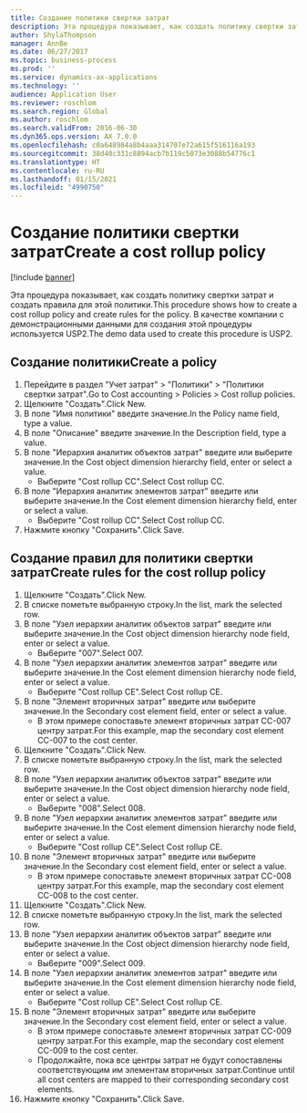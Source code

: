 ```yaml
---
title: Создание политики свертки затрат
description: Эта процедура показывает, как создать политику свертки затрат и создать правила для этой политики.
author: ShylaThompson
manager: AnnBe
ms.date: 06/27/2017
ms.topic: business-process
ms.prod: ''
ms.service: dynamics-ax-applications
ms.technology: ''
audience: Application User
ms.reviewer: roschlom
ms.search.region: Global
ms.author: roschlom
ms.search.validFrom: 2016-06-30
ms.dyn365.ops.version: AX 7.0.0
ms.openlocfilehash: c0a648984a8b4aaa314707e72a615f516116a193
ms.sourcegitcommit: 38d40c331c8894acb7b119c5073e3088b54776c1
ms.translationtype: HT
ms.contentlocale: ru-RU
ms.lasthandoff: 01/15/2021
ms.locfileid: "4990750"
---
```

# <a name="create-a-cost-rollup-policy"></a><span data-ttu-id="ccddd-103">Создание политики свертки затрат</span><span class="sxs-lookup"><span data-stu-id="ccddd-103">Create a cost rollup policy</span></span>

[!include [banner](../../includes/banner.md)]

<span data-ttu-id="ccddd-104">Эта процедура показывает, как создать политику свертки затрат и создать правила для этой политики.</span><span class="sxs-lookup"><span data-stu-id="ccddd-104">This procedure shows how to create a cost rollup policy and create rules for the policy.</span></span> <span data-ttu-id="ccddd-105">В качестве компании с демонстрационными данными для создания этой процедуры используется USP2.</span><span class="sxs-lookup"><span data-stu-id="ccddd-105">The demo data used to create this procedure is USP2.</span></span>


## <a name="create-a-policy"></a><span data-ttu-id="ccddd-106">Создание политики</span><span class="sxs-lookup"><span data-stu-id="ccddd-106">Create a policy</span></span>
1. <span data-ttu-id="ccddd-107">Перейдите в раздел "Учет затрат" > "Политики" > "Политики свертки затрат".</span><span class="sxs-lookup"><span data-stu-id="ccddd-107">Go to Cost accounting > Policies > Cost rollup policies.</span></span>
2. <span data-ttu-id="ccddd-108">Щелкните "Создать".</span><span class="sxs-lookup"><span data-stu-id="ccddd-108">Click New.</span></span>
3. <span data-ttu-id="ccddd-109">В поле "Имя политики" введите значение.</span><span class="sxs-lookup"><span data-stu-id="ccddd-109">In the Policy name field, type a value.</span></span>
4. <span data-ttu-id="ccddd-110">В поле "Описание" введите значение.</span><span class="sxs-lookup"><span data-stu-id="ccddd-110">In the Description field, type a value.</span></span>
5. <span data-ttu-id="ccddd-111">В поле "Иерархия аналитик объектов затрат" введите или выберите значение.</span><span class="sxs-lookup"><span data-stu-id="ccddd-111">In the Cost object dimension hierarchy field, enter or select a value.</span></span>
    * <span data-ttu-id="ccddd-112">Выберите "Cost rollup CC".</span><span class="sxs-lookup"><span data-stu-id="ccddd-112">Select Cost rollup CC.</span></span>  
6. <span data-ttu-id="ccddd-113">В поле "Иерархия аналитик элементов затрат" введите или выберите значение.</span><span class="sxs-lookup"><span data-stu-id="ccddd-113">In the Cost element dimension hierarchy field, enter or select a value.</span></span>
    * <span data-ttu-id="ccddd-114">Выберите "Cost rollup CC".</span><span class="sxs-lookup"><span data-stu-id="ccddd-114">Select Cost rollup CC.</span></span>  
7. <span data-ttu-id="ccddd-115">Нажмите кнопку "Сохранить".</span><span class="sxs-lookup"><span data-stu-id="ccddd-115">Click Save.</span></span>

## <a name="create-rules-for-the-cost-rollup-policy"></a><span data-ttu-id="ccddd-116">Создание правил для политики свертки затрат</span><span class="sxs-lookup"><span data-stu-id="ccddd-116">Create rules for the cost rollup policy</span></span>
1. <span data-ttu-id="ccddd-117">Щелкните "Создать".</span><span class="sxs-lookup"><span data-stu-id="ccddd-117">Click New.</span></span>
2. <span data-ttu-id="ccddd-118">В списке пометьте выбранную строку.</span><span class="sxs-lookup"><span data-stu-id="ccddd-118">In the list, mark the selected row.</span></span>
3. <span data-ttu-id="ccddd-119">В поле "Узел иерархии аналитик объектов затрат" введите или выберите значение.</span><span class="sxs-lookup"><span data-stu-id="ccddd-119">In the Cost object dimension hierarchy node field, enter or select a value.</span></span>
    * <span data-ttu-id="ccddd-120">Вы6ерите "007".</span><span class="sxs-lookup"><span data-stu-id="ccddd-120">Select 007.</span></span>  
4. <span data-ttu-id="ccddd-121">В поле "Узел иерархии аналитик элементов затрат" введите или выберите значение.</span><span class="sxs-lookup"><span data-stu-id="ccddd-121">In the Cost element dimension hierarchy node field, enter or select a value.</span></span>
    * <span data-ttu-id="ccddd-122">Выберите "Cost rollup CE".</span><span class="sxs-lookup"><span data-stu-id="ccddd-122">Select Cost rollup CE.</span></span>  
5. <span data-ttu-id="ccddd-123">В поле "Элемент вторичных затрат" введите или выберите значение.</span><span class="sxs-lookup"><span data-stu-id="ccddd-123">In the Secondary cost element field, enter or select a value.</span></span>
    * <span data-ttu-id="ccddd-124">В этом примере сопоставьте элемент вторичных затрат CC-007 центру затрат.</span><span class="sxs-lookup"><span data-stu-id="ccddd-124">For this example, map the secondary cost element CC-007 to the cost center.</span></span>  
6. <span data-ttu-id="ccddd-125">Щелкните "Создать".</span><span class="sxs-lookup"><span data-stu-id="ccddd-125">Click New.</span></span>
7. <span data-ttu-id="ccddd-126">В списке пометьте выбранную строку.</span><span class="sxs-lookup"><span data-stu-id="ccddd-126">In the list, mark the selected row.</span></span>
8. <span data-ttu-id="ccddd-127">В поле "Узел иерархии аналитик объектов затрат" введите или выберите значение.</span><span class="sxs-lookup"><span data-stu-id="ccddd-127">In the Cost object dimension hierarchy node field, enter or select a value.</span></span>
    * <span data-ttu-id="ccddd-128">Вы6ерите "008".</span><span class="sxs-lookup"><span data-stu-id="ccddd-128">Select 008.</span></span>  
9. <span data-ttu-id="ccddd-129">В поле "Узел иерархии аналитик элементов затрат" введите или выберите значение.</span><span class="sxs-lookup"><span data-stu-id="ccddd-129">In the Cost element dimension hierarchy node field, enter or select a value.</span></span>
    * <span data-ttu-id="ccddd-130">Выберите "Cost rollup CE".</span><span class="sxs-lookup"><span data-stu-id="ccddd-130">Select Cost rollup CE.</span></span>  
10. <span data-ttu-id="ccddd-131">В поле "Элемент вторичных затрат" введите или выберите значение.</span><span class="sxs-lookup"><span data-stu-id="ccddd-131">In the Secondary cost element field, enter or select a value.</span></span>
    * <span data-ttu-id="ccddd-132">В этом примере сопоставьте элемент вторичных затрат CC-008 центру затрат.</span><span class="sxs-lookup"><span data-stu-id="ccddd-132">For this example, map the secondary cost element CC-008 to the cost center.</span></span>  
11. <span data-ttu-id="ccddd-133">Щелкните "Создать".</span><span class="sxs-lookup"><span data-stu-id="ccddd-133">Click New.</span></span>
12. <span data-ttu-id="ccddd-134">В списке пометьте выбранную строку.</span><span class="sxs-lookup"><span data-stu-id="ccddd-134">In the list, mark the selected row.</span></span>
13. <span data-ttu-id="ccddd-135">В поле "Узел иерархии аналитик объектов затрат" введите или выберите значение.</span><span class="sxs-lookup"><span data-stu-id="ccddd-135">In the Cost object dimension hierarchy node field, enter or select a value.</span></span>
    * <span data-ttu-id="ccddd-136">Вы6ерите "009".</span><span class="sxs-lookup"><span data-stu-id="ccddd-136">Select 009.</span></span>  
14. <span data-ttu-id="ccddd-137">В поле "Узел иерархии аналитик элементов затрат" введите или выберите значение.</span><span class="sxs-lookup"><span data-stu-id="ccddd-137">In the Cost element dimension hierarchy node field, enter or select a value.</span></span>
    * <span data-ttu-id="ccddd-138">Выберите "Cost rollup CE".</span><span class="sxs-lookup"><span data-stu-id="ccddd-138">Select Cost rollup CE.</span></span>  
15. <span data-ttu-id="ccddd-139">В поле "Элемент вторичных затрат" введите или выберите значение.</span><span class="sxs-lookup"><span data-stu-id="ccddd-139">In the Secondary cost element field, enter or select a value.</span></span>
    * <span data-ttu-id="ccddd-140">В этом примере сопоставьте элемент вторичных затрат CC-009 центру затрат.</span><span class="sxs-lookup"><span data-stu-id="ccddd-140">For this example, map the secondary cost element CC-009 to the cost center.</span></span>  
    * <span data-ttu-id="ccddd-141">Продолжайте, пока все центры затрат не будут сопоставлены соответствующим им элементам вторичных затрат.</span><span class="sxs-lookup"><span data-stu-id="ccddd-141">Continue until all cost centers are mapped to their corresponding secondary cost elements.</span></span>  
16. <span data-ttu-id="ccddd-142">Нажмите кнопку "Сохранить".</span><span class="sxs-lookup"><span data-stu-id="ccddd-142">Click Save.</span></span>

